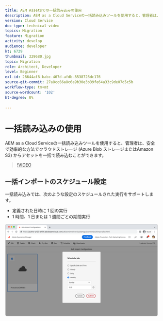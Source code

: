 ```yaml
---
title: AEM Assetsでの一括読み込みの使用
description: AEM as a Cloud Serviceの一括読み込みツールを使用すると、管理者は、安全で効率的な方法でクラウドストレージ (Azure Blob ストレージまたはAmazon S3) からアセットを一括で読み込むことができます。
version: Cloud Service
doc-type: technical-video
topics: Migration
feature: Migration
activity: develop
audience: developer
kt: 6729
thumbnail: 329680.jpg
topic: Migration
role: Architect, Developer
level: Beginner
exl-id: 28644af8-babc-467d-afdb-8538728dc176
source-git-commit: 27a8cc66a8c6a9b30e3b39fe64a33c9de07d5c5b
workflow-type: tm+mt
source-wordcount: '102'
ht-degree: 0%

---
```


# 一括読み込みの使用

AEM as a Cloud Serviceの一括読み込みツールを使用すると、管理者は、安全で効率的な方法でクラウドストレージ (Azure Blob ストレージまたはAmazon S3) からアセットを一括で読み込むことができます。

>[!VIDEO](https://video.tv.adobe.com/v/329680/?quality=12&learn=on)

## 一括インポートのスケジュール設定

一括読み込みでは、次のような設定のスケジュールされた実行をサポートします。

+ 定義された日時に 1 回の実行
+ 1 時間、1 日または 1 週間ごとの期間実行

![一括インポートスケジュール](./assets/bulk-import/schedule.png)
